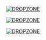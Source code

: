 [![DROPZONE](https://img.shields.io/badge/DROPZONE-DCS%20Fiddle-gray?labelColor=f59e0f&style=flat&link=dropzone://library/dcs-fiddle)](dropzone://library/dcs-fiddle)

[![DROPZONE](https://img.shields.io/badge/DROPZONE-Hot%20Loader-gray?labelColor=f59e0f&style=flat&link=dropzone://library/hot-loader)](dropzone://library/hot-loader)

[![DROPZONE](https://img.shields.io/badge/DROPZONE-Random-gray?labelColor=f59e0f&style=flat&link=dropzone://library/random)](dropzone://library/random)
